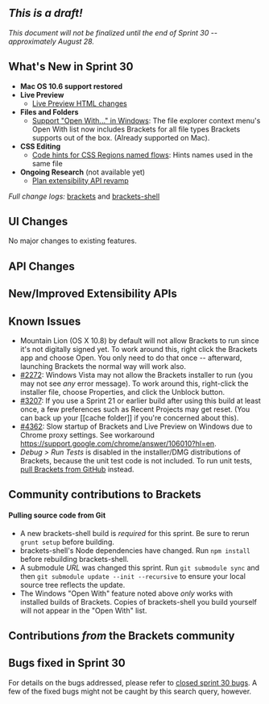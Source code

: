 _This is a draft!_
--------------------
_This document will not be finalized until the end of Sprint 30 -- approximately August 28._

What's New in Sprint 30
-----------------------
* **Mac OS 10.6 support restored**
* **Live Preview**
    * [Live Preview HTML changes](https://trello.com/c/cc8kk9zG/927-5-live-development-html-initial-implementation)
* **Files and Folders**
    * [Support "Open With..." in Windows](https://github.com/adobe/brackets-shell/pull/299): The file explorer context menu's Open With list now includes Brackets for all file types Brackets supports out of the box. (Already supported on Mac).
* **CSS Editing**
    * [Code hints for CSS Regions named flows](https://trello.com/c/gNvtHgu7/949-1-css-regions-named-flow): Hints names used in the same file
* **Ongoing Research** (not available yet)
    * [Plan extensibility API revamp](https://trello.com/c/rnN0XwK0/876-3-research-extension-api-design)


_Full change logs:_ [brackets](https://github.com/adobe/brackets/compare/sprint-29...sprint-30#commits_bucket) and [brackets-shell](https://github.com/adobe/brackets-shell/compare/sprint-29...sprint-30#commits_bucket)


UI Changes
----------
No major changes to existing features.


API Changes
-----------

New/Improved Extensibility APIs
-------------------------------


Known Issues
------------
* Mountain Lion (OS X 10.8) by default will not allow Brackets to run since it's not digitally signed yet. To work around this, right click the Brackets app and choose Open. You only need to do that once -- afterward, launching Brackets the normal way will work also.
* [#2272](https://github.com/adobe/brackets/issues/2272): Windows Vista may not allow the Brackets installer to run (you may not see _any_ error message). To work around this, right-click the installer file, choose Properties, and click the Unblock button.
* [#3207](https://github.com/adobe/brackets/issues/3207): If you use a Sprint 21 or earlier build after using this build at least once, a few preferences such as Recent Projects may get reset. (You can back up your [[cache folder]] if you're concerned about this).
* [#4362](https://github.com/adobe/brackets/issues/4362): Slow startup of Brackets and Live Preview on Windows due to Chrome proxy settings. See workaround https://support.google.com/chrome/answer/106010?hl=en.
* _Debug > Run Tests_ is disabled in the installer/DMG distributions of Brackets, because the unit test code is not included. To run unit tests, [pull Brackets from GitHub](https://github.com/adobe/brackets/wiki/How-to-Hack-on-Brackets#wiki-getcode) instead.


Community contributions to Brackets
-----------------------------------


#### Pulling source code from Git
* A new brackets-shell build is _required_ for this sprint. Be sure to rerun `grunt setup` before building.
* brackets-shell's Node dependencies have changed. Run `npm install` before rebuilding brackets-shell.
* A submodule _URL_ was changed this sprint. Run `git submodule sync` and then `git submodule update --init --recursive` to ensure your local source tree reflects the update.
* The Windows "Open With" feature noted above _only_ works with installed builds of Brackets. Copies of brackets-shell you build yourself will not appear in the "Open With" list.

Contributions _from_ the Brackets community
-------------------------------------------

Bugs fixed in Sprint 30
-----------------------
For details on the bugs addressed, please refer to [closed sprint 30 bugs](https://github.com/adobe/brackets/issues?labels=&milestone=17&state=closed). A few of the fixed bugs might not be caught by this search query, however.